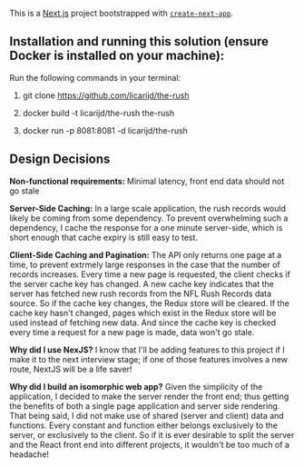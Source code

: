 This is a [Next.js](https://nextjs.org/) project bootstrapped with [`create-next-app`](https://github.com/vercel/next.js/tree/canary/packages/create-next-app).


## **Installation and running this solution (ensure Docker is installed on your machine):** 

Run the following commands in your terminal:

1) git clone https://github.com/licarijd/the-rush

2) docker build -t licarijd/the-rush the-rush

3) docker run -p 8081:8081 -d licarijd/the-rush


## **Design Decisions**

**Non-functional requirements:** Minimal latency, front end data should not go stale

**Server-Side Caching:**
In a large scale application, the rush records would likely be coming from some dependency. To prevent overwhelming such a dependency, I cache the response for a one minute server-side,
which is short enough that cache expiry is still easy to test. 

**Client-Side Caching and Pagination:**
The API only returns one page at a time, to prevent extrmely large responses in the case that the number of records increases. Every time a new page is requested, the client checks if the server cache key has changed. A new cache key indicates that the server has fetched new rush records from the NFL Rush Records data source. So if the cache key changes, the Redux store will be cleared. If the cache key hasn't changed, pages which exist in the Redux store will be used instead of fetching new data. And since the cache key is 
checked every time a request for a new page is made, data won't go stale.

**Why did I use NexJS?**
I know that I'll be adding features to this project if I make it to the next interview stage; if one of those features involves a new route, NextJS will be a life saver!

**Why did I build an isomorphic web app?**
Given the simplicity of the application, I decided to make the server render the front end; thus getting the benefits of both a single page application and server side rendering. That being said, I did not make use of shared (server and client) data and functions. Every constant and function either belongs exclusively to the server, or exclusively to the client. So if it is ever desirable to split the server and the React front end into different projects, it wouldn't be too much of a headache!

